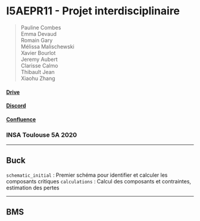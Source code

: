# I5AEPR11 - Projet interdisciplinaire


> Pauline Combes <br> 
> Emma Devaud <br>
> Romain Gary <br>
> Mélissa Malischewski <br>
> Xavier Bourlot <br>
> Jeremy Aubert <br>
> Clarisse Calmo <br>
> Thibault Jean  <br>
> Xiaohu Zhang <br>


#### [Drive](https://drive.google.com/drive/folders/1-SFvpA1gzc2IVzgCnODUU9VLPYTG9q0a?usp=sharing)

#### [Discord](https://discord.gg/qqvn4z)

#### [Confluence](https://espe.atlassian.net/wiki/spaces/PI/overview?homepageId=131077)

### INSA Toulouse 5A 2020

---

## Buck

`schematic_initial` : Premier schéma pour identifier et calculer les composants critiques
`calculations` : Calcul des composants et contraintes, estimation des pertes

---

## BMS
